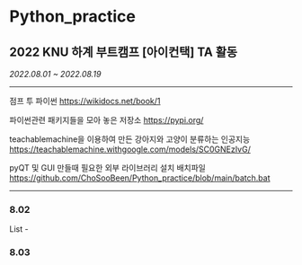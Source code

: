 # Python_practice
## 2022 KNU 하계 부트캠프 [아이컨택] TA 활동
*2022.08.01 ~ 2022.08.19*

-----


점프 투 파이썬 https://wikidocs.net/book/1

파이썬관련 패키지들을 모아 놓은 저장소 https://pypi.org/

teachablemachine을 이용하여 만든 강아지와 고양이 분류하는 인공지능 https://teachablemachine.withgoogle.com/models/SC0GNEzIvG/

pyQT 및 GUI 만들때 필요한 외부 라이브러리 설치 배치파일 https://github.com/ChoSooBeen/Python_practice/blob/main/batch.bat

----
### 8.02
List - 

### 8.03
